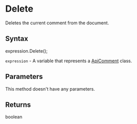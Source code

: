 # Delete

Deletes the current comment from the document.

## Syntax

expression.Delete();

`expression` - A variable that represents a [ApiComment](../ApiComment.md) class.

## Parameters

This method doesn't have any parameters.

## Returns

boolean